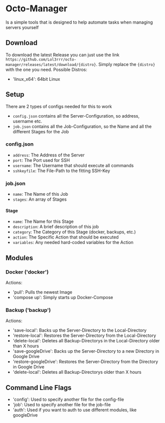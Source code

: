 # Octo-Manager
Is a simple tools that is designed to help automate tasks when managing servers yourself

## Download
To download the latest Release you can just use the link `https://github.com/Lol3rrr/octo-manager/releases/latest/download/{distro}`.
Simply replace the `{distro}` with the one you need.
Possible Distros:
 * 'linux_x64': 64bit Linux

## Setup

There are 2 types of configs needed for this to work
 * `config.json` contains all the Server-Configuration, so address, username etc.
 * `job.json` contains all the Job-Configuration, so the Name and all the different Stages for the Job

### config.json
 * `address`: The Address of the Server
 * `port`: The Port used for SSH
 * `username`: The Username that should execute all commands
 * `sshkeyfile`: The File-Path to the fitting SSH-Key

### job.json
 * `name`: The Name of this Job
 * `stages`: An array of Stages

#### Stage
 * `name`: The Name for this Stage
 * `description`: A brief description of this job
 * `category`: The Category of this Stage (docker, backups, etc.)
 * `action`: The Specific Action that should be executed
 * `variables`: Any needed hard-coded variables for the Action

## Modules

### Docker ('docker')
Actions:
 * 'pull': Pulls the newest Image
 * 'compose up': Simply starts up Docker-Compose

### Backup ('backup')
Actions:
 * 'save-local': Backs up the Server-Directory to the Local-Directory
 * 'restore-local': Restores the Server-Directory from the Local-Directory
 * 'delete-local': Deletes all Backup-Directorys in the Local-Directory older than X hours
 * 'save-googleDrive': Backs up the Server-Directory to a new Directory in Google Drive
 * 'restore-googleDrive': Restores the Server-Directory from the Directory in Google Drive
 * 'delete-local': Deletes all Backup-Directorys older than X hours

## Command Line Flags
 * 'config': Used to specify another file for the config-file
 * 'job': Used to specify another file for the job-file
 * 'auth': Used if you want to auth to use different modules, like googleDrive